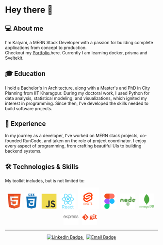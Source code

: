 # Hey there 👋

## 💻  About me 

I'm Kalyani, a MERN Stack Developer with a passion for building complete applications from concept to production. <br/>
Checkout my <a href= "https://kalyani-ingle-portfolio" target="_blank" noopener no referrer> Portfolio </a> here. Currently I am learning docker, prisma and Sveltekit.

## 🎓  Education
I hold a Bachelor's in Architecture, along with a Master's and PhD in City Planning from IIT Kharagpur. During my doctoral work, I used Python for data analysis, statistical modeling, and visualizations, which ignited my interest in programming. Since then, I've developed the skills needed to build software projects.

## 💼  Experience
In my journey as a developer, I've worked on MERN stack projects, co-founded RunCode, and taken on the role of project coordinator. I enjoy every aspect of programming, from crafting beautiful UIs to building backend systems.

## 🛠️  Technologies & Skills
My toolkit includes, but is not limited to:

<div align="center" >
<img src="https://raw.githubusercontent.com/devicons/devicon/6910f0503efdd315c8f9b858234310c06e04d9c0/icons/html5/html5-original.svg" title="HTML" alt="HTML" width="50" height="50"/>&nbsp;
<img src="https://raw.githubusercontent.com/devicons/devicon/6910f0503efdd315c8f9b858234310c06e04d9c0/icons/css3/css3-plain-wordmark.svg" title="CSS" alt="CSS"  width="50" height="50"/>&nbsp;
<img src= "https://raw.githubusercontent.com/devicons/devicon/6910f0503efdd315c8f9b858234310c06e04d9c0/icons/javascript/javascript-original.svg " title="JS" alt="JS"  width="50" height="50" /> &nbsp;
<img src="https://github.com/devicons/devicon/blob/master/icons/react/react-original-wordmark.svg" title="React" alt="React" width="50" height="50"/>&nbsp;
<img src= "https://raw.githubusercontent.com/devicons/devicon/6910f0503efdd315c8f9b858234310c06e04d9c0/icons/svelte/svelte-plain-wordmark.svg" title="svelte" alt="svelte"  width="70" height="70"/>&nbsp;
<img src= "https://raw.githubusercontent.com/devicons/devicon/6910f0503efdd315c8f9b858234310c06e04d9c0/icons/figma/figma-original.svg" title="Figma" alt="Figma" width="50" height="50" /> &nbsp;
<img src= "https://raw.githubusercontent.com/devicons/devicon/6910f0503efdd315c8f9b858234310c06e04d9c0/icons/nodejs/nodejs-plain-wordmark.svg" title="nodeJs" alt="nodeJs"  width="50" height="50" /> &nbsp;
<img src= "https://raw.githubusercontent.com/devicons/devicon/6910f0503efdd315c8f9b858234310c06e04d9c0/icons/mongodb/mongodb-plain-wordmark.svg" title="mongoDb " alt="mongoDb"  width="50" height="50" /> &nbsp;
<img src="https://raw.githubusercontent.com/devicons/devicon/6910f0503efdd315c8f9b858234310c06e04d9c0/icons/express/express-original-wordmark.svg" title="express " alt="express"  width="50" height="50"/> &nbsp;
<img src="https://raw.githubusercontent.com/devicons/devicon/6910f0503efdd315c8f9b858234310c06e04d9c0/icons/git/git-plain-wordmark.svg" title="git " alt="git"  width="50" height="50" /> &nbsp;
</div>

<hr/>
<div id="badges" align="center">
  <a href="https://www.linkedin.com/in/kalyani-ingle/">
    <img src="https://img.shields.io/badge/LinkedIn-blue?style=for-the-badge&logo=linkedin&logoColor=white" alt="LinkedIn Badge"/>
  </a>&nbsp;
    <a href="mailto:kalyani@gruncode.io">
    <img src="https://img.shields.io/badge/Gmail-blue?style=for-the-badge&logo=gmail&logoColor=white&color=bb001b" alt="Email Badge" />
    </a>
</div>
